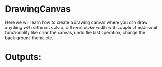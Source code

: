 # DrawingCanvas

Here we will learn how to create a drawing canvas where you can draw anything with different colors, different stoke 
width with couple of additional functionality like clear the canvas, undo the last operation, change the back-ground theme etc.

# Outputs:
